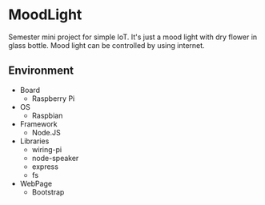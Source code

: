 MoodLight
==============
 Semester mini project for simple IoT. It's just a mood light with dry flower in glass bottle. Mood light can be controlled by using internet.

Environment
-----------

* Board  
  * Raspberry Pi  
* OS  
  * Raspbian  
* Framework  
  * Node.JS  
* Libraries  
  * wiring-pi  
  * node-speaker  
  * express  
  * fs  
* WebPage  
  * Bootstrap  

